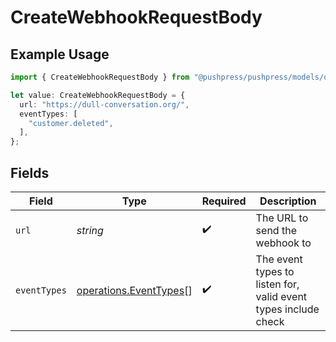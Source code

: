 # CreateWebhookRequestBody

## Example Usage

```typescript
import { CreateWebhookRequestBody } from "@pushpress/pushpress/models/operations";

let value: CreateWebhookRequestBody = {
  url: "https://dull-conversation.org/",
  eventTypes: [
    "customer.deleted",
  ],
};
```

## Fields

| Field                                                            | Type                                                             | Required                                                         | Description                                                      |
| ---------------------------------------------------------------- | ---------------------------------------------------------------- | ---------------------------------------------------------------- | ---------------------------------------------------------------- |
| `url`                                                            | *string*                                                         | :heavy_check_mark:                                               | The URL to send the webhook to                                   |
| `eventTypes`                                                     | [operations.EventTypes](../../models/operations/eventtypes.md)[] | :heavy_check_mark:                                               | The event types to listen for, valid event types include check   |
